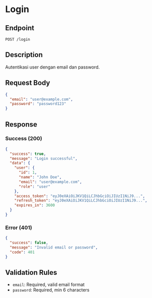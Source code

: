 # Login

## Endpoint
`POST /login`

## Description
Autentikasi user dengan email dan password.

## Request Body
```json
{
  "email": "user@example.com",
  "password": "password123"
}
```

## Response
### Success (200)
```json
{
  "success": true,
  "message": "Login successful",
  "data": {
    "user": {
      "id": 1,
      "name": "John Doe",
      "email": "user@example.com",
      "role": "user"
    },
    "access_token": "eyJ0eXAiOiJKV1QiLCJhbGciOiJIUzI1NiJ9...",
    "refresh_token": "eyJ0eXAiOiJKV1QiLCJhbGciOiJIUzI1NiJ9...",
    "expires_in": 3600
  }
}
```

### Error (401)
```json
{
  "success": false,
  "message": "Invalid email or password",
  "code": 401
}
```

## Validation Rules
- `email`: Required, valid email format
- `password`: Required, min 6 characters